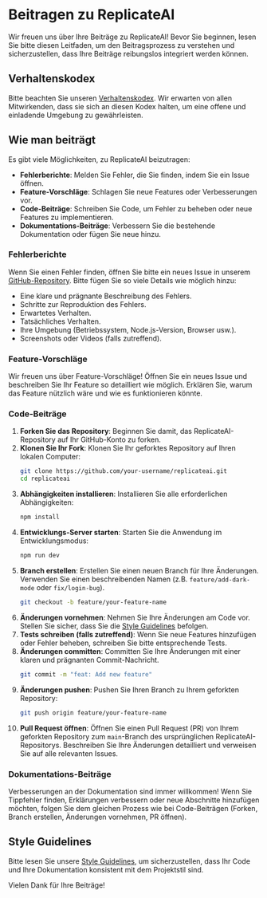 # Beitragen zu ReplicateAI

Wir freuen uns über Ihre Beiträge zu ReplicateAI! Bevor Sie beginnen, lesen Sie bitte diesen Leitfaden, um den Beitragsprozess zu verstehen und sicherzustellen, dass Ihre Beiträge reibungslos integriert werden können.

## Verhaltenskodex

Bitte beachten Sie unseren [Verhaltenskodex](CODE_OF_CONDUCT.md). Wir erwarten von allen Mitwirkenden, dass sie sich an diesen Kodex halten, um eine offene und einladende Umgebung zu gewährleisten.

## Wie man beiträgt

Es gibt viele Möglichkeiten, zu ReplicateAI beizutragen:

*   **Fehlerberichte**: Melden Sie Fehler, die Sie finden, indem Sie ein Issue öffnen.
*   **Feature-Vorschläge**: Schlagen Sie neue Features oder Verbesserungen vor.
*   **Code-Beiträge**: Schreiben Sie Code, um Fehler zu beheben oder neue Features zu implementieren.
*   **Dokumentations-Beiträge**: Verbessern Sie die bestehende Dokumentation oder fügen Sie neue hinzu.

### Fehlerberichte

Wenn Sie einen Fehler finden, öffnen Sie bitte ein neues Issue in unserem [GitHub-Repository](https://github.com/your-repo/replicateai/issues). Bitte fügen Sie so viele Details wie möglich hinzu:

*   Eine klare und prägnante Beschreibung des Fehlers.
*   Schritte zur Reproduktion des Fehlers.
*   Erwartetes Verhalten.
*   Tatsächliches Verhalten.
*   Ihre Umgebung (Betriebssystem, Node.js-Version, Browser usw.).
*   Screenshots oder Videos (falls zutreffend).

### Feature-Vorschläge

Wir freuen uns über Feature-Vorschläge! Öffnen Sie ein neues Issue und beschreiben Sie Ihr Feature so detailliert wie möglich. Erklären Sie, warum das Feature nützlich wäre und wie es funktionieren könnte.

### Code-Beiträge

1.  **Forken Sie das Repository**: Beginnen Sie damit, das ReplicateAI-Repository auf Ihr GitHub-Konto zu forken.
2.  **Klonen Sie Ihr Fork**: Klonen Sie Ihr geforktes Repository auf Ihren lokalen Computer:
    ```bash
    git clone https://github.com/your-username/replicateai.git
    cd replicateai
    ```
3.  **Abhängigkeiten installieren**: Installieren Sie alle erforderlichen Abhängigkeiten:
    ```bash
    npm install
    ```
4.  **Entwicklungs-Server starten**: Starten Sie die Anwendung im Entwicklungsmodus:
    ```bash
    npm run dev
    ```
5.  **Branch erstellen**: Erstellen Sie einen neuen Branch für Ihre Änderungen. Verwenden Sie einen beschreibenden Namen (z.B. `feature/add-dark-mode` oder `fix/login-bug`).
    ```bash
    git checkout -b feature/your-feature-name
    ```
6.  **Änderungen vornehmen**: Nehmen Sie Ihre Änderungen am Code vor. Stellen Sie sicher, dass Sie die [Style Guidelines](STYLE_GUIDE.md) befolgen.
7.  **Tests schreiben (falls zutreffend)**: Wenn Sie neue Features hinzufügen oder Fehler beheben, schreiben Sie bitte entsprechende Tests.
8.  **Änderungen committen**: Committen Sie Ihre Änderungen mit einer klaren und prägnanten Commit-Nachricht.
    ```bash
    git commit -m "feat: Add new feature"
    ```
9.  **Änderungen pushen**: Pushen Sie Ihren Branch zu Ihrem geforkten Repository:
    ```bash
    git push origin feature/your-feature-name
    ```
10. **Pull Request öffnen**: Öffnen Sie einen Pull Request (PR) von Ihrem geforkten Repository zum `main`-Branch des ursprünglichen ReplicateAI-Repositorys. Beschreiben Sie Ihre Änderungen detailliert und verweisen Sie auf alle relevanten Issues.

### Dokumentations-Beiträge

Verbesserungen an der Dokumentation sind immer willkommen! Wenn Sie Tippfehler finden, Erklärungen verbessern oder neue Abschnitte hinzufügen möchten, folgen Sie dem gleichen Prozess wie bei Code-Beiträgen (Forken, Branch erstellen, Änderungen vornehmen, PR öffnen).

## Style Guidelines

Bitte lesen Sie unsere [Style Guidelines](STYLE_GUIDE.md), um sicherzustellen, dass Ihr Code und Ihre Dokumentation konsistent mit dem Projektstil sind.

Vielen Dank für Ihre Beiträge!
